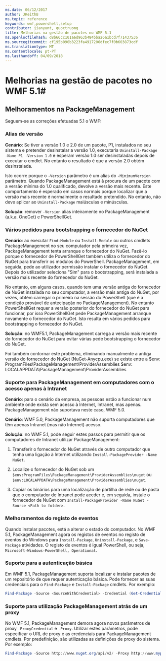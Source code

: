 ```yaml
---
ms.date: 06/12/2017
author: JKeithB
ms.topic: reference
keywords: wmf,powershell,setup
contributor: jianyunt, quoctruong
title: Melhorias na gestão de pacotes no WMF 5.1
ms.openlocfilehash: d8b66cc101a6d963b484bba26a1bcd7f71437536
ms.sourcegitcommit: cf195b090b3223fa4917206dfec7f0b603873cdf
ms.translationtype: MT
ms.contentlocale: pt-PT
ms.lasthandoff: 04/09/2018
---
```

# <a name="improvements-to-package-management-in-wmf-51"></a>Melhorias na gestão de pacotes no WMF 5.1#

## <a name="improvements-in-packagemanagement"></a>Melhoramentos na PackageManagement ##
Seguem-se as correções efetuadas 5.1 o WMF:

### <a name="version-alias"></a>Alias de versão

**Cenário**: Se tiver a versão 1.0 e 2.0 de um pacote, P1, instalados no seu sistema e pretender desinstalar a versão 1.0, executaria `Uninstall-Package -Name P1 -Version 1.0` e esperam versão 1.0 ser desinstaladas depois de executar o cmdlet. No entanto o resultado é que a versão 2.0 obtém desinstalada.

Isto ocorre porque o `-Version` parâmetro é um alias do `-MinimumVersion` parâmetro. Quando PackageManagement está à procura de um pacote com a versão mínima do 1.0 qualificado, devolve a versão mais recente. Este comportamento é esperado em casos normais porque localizar que a versão mais recente é normalmente o resultado pretendido. No entanto, não deve aplicar ao `Uninstall-Package` maiúsculas e minúsculas.

**Solução**: remover `-Version` alias inteiramente no PackageManagement (a.k.a. OneGet) e PowerShellGet.

### <a name="multiple-prompts-for-bootstrapping-the-nuget-provider"></a>Vários pedidos para bootstrapping o fornecedor do NuGet

**Cenário**: ao executar `Find-Module` ou `Install-Module` ou outros cmdlets PackageManagement no seu computador pela primeira vez, PackageManagement tenta arranque o fornecedor do NuGet. Fazê-lo porque o fornecedor de PowerShellGet também utiliza o fornecedor do NuGet para transferir os módulos do PowerShell. PackageManagement, em seguida, pede ao utilizador permissão instalar o fornecedor do NuGet. Depois do utilizador seleciona "Sim" para o bootstrapping, será instalada a versão mais recente do fornecedor do NuGet.

No entanto, em alguns casos, quando tem uma versão antiga do fornecedor de NuGet instalada no seu computador, a versão mais antiga do NuGet, por vezes, obtém carregar o primeiro na sessão do PowerShell (que é a condição provável de antecipação no PackageManagement). No entanto PowerShellGet requer a versão posterior do fornecedor do NuGet para funcionar, por isso PowerShellGet pede PackageManagement arranque novamente o fornecedor do NuGet. Isto resulta em vários pedidos para bootstrapping o fornecedor do NuGet.

**Solução**: no WMF5.1, PackageManagement carrega a versão mais recente do fornecedor do NuGet para evitar várias pede bootstrapping o fornecedor do NuGet.

Foi também contornar este problema, eliminando manualmente a antiga versão do fornecedor do NuGet (NuGet-Anycpu.exe) se existe entre a $env: ProgramFiles\PackageManagement\ProviderAssemblies $env: LOCALAPPDATA\PackageManagement\ProviderAssemblies


### <a name="support-for-packagemanagement-on-computers-with-intranet-access-only"></a>Suporte para PackageManagement em computadores com o acesso apenas à Intranet

**Cenário**: para o cenário da empresa, as pessoas estão a funcionar num ambiente onde exista sem acesso à Internet, Intranet, mas apenas. PackageManagement não suportava neste caso, WMF 5.0.

**Cenário**: WMF 5.0, PackageManagement não suporta computadores que têm apenas Intranet (mas não Internet) acesso.

**Solução**: no WMF 5.1, pode seguir estes passos para permitir que os computadores de Intranet utilizar PackageManagement:

1. Transferir o fornecedor do NuGet através de outro computador que tenha uma ligação à Internet utilizando `Install-PackageProvider -Name NuGet`.

2. Localize o fornecedor do NuGet sob um `$env:ProgramFiles\PackageManagement\ProviderAssemblies\nuget` ou `$env:LOCALAPPDATA\PackageManagement\ProviderAssemblies\nuget`.

3. Copiar os binários para uma localização de partilha de rede ou de pasta que o computador de Intranet pode aceder e, em seguida, instale o fornecedor de NuGet com `Install-PackageProvider -Name NuGet -Source <Path to folder>`.


### <a name="event-logging-improvements"></a>Melhoramentos do registo de eventos

Quando instalar pacotes, está a alterar o estado do computador. No WMF 5.1, PackageManagement agora os registos de eventos no registo de eventos do Windows para `Install-Package`, `Uninstall-Package`, e `Save-Package` atividades. O registo de eventos é igual PowerShell, ou seja, `Microsoft-Windows-PowerShell, Operational`.

### <a name="support-for-basic-authentication"></a>Suporte para a autenticação básica

Em WMF 5.1, PackageManagement suporta localizar e instalar pacotes de um repositório de que requer autenticação básica. Pode fornecer as suas credenciais para o `Find-Package` e `Install-Package` cmdlets. Por exemplo:

``` PowerShell
Find-Package -Source <SourceWithCredential> -Credential (Get-Credential)
```
### <a name="support-for-using-packagemanagement-behind-a-proxy"></a>Suporte para utilização PackageManagement atrás de um proxy

No WMF 5.1, PackageManagement demora agora novos parâmetros de proxy `-ProxyCredential` e `-Proxy`. Utilizar estes parâmetros, pode especificar o URL de proxy e as credenciais para PackageManagement cmdlets. Por predefinição, são utilizadas as definições de proxy do sistema. Por exemplo:

``` PowerShell
Find-Package -Source http://www.nuget.org/api/v2/ -Proxy http://www.myproxyserver.com -ProxyCredential (Get-Credential)
```